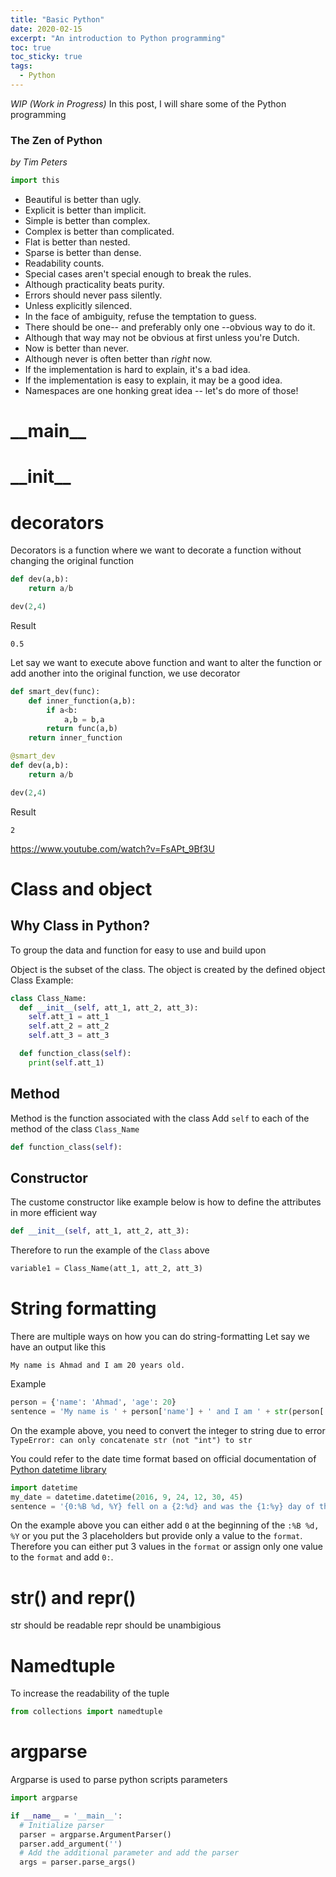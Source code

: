 ```yaml
---
title: "Basic Python"
date: 2020-02-15
excerpt: "An introduction to Python programming"
toc: true
toc_sticky: true
tags:
  - Python
---
```


*WIP (Work in Progress)*
In this post, I will share some of the Python programming


### The Zen of Python
*by Tim Peters*
```python
import this
```

- Beautiful is better than ugly.
- Explicit is better than implicit.
- Simple is better than complex.
- Complex is better than complicated.
- Flat is better than nested.
- Sparse is better than dense.
- Readability counts.
- Special cases aren't special enough to break the rules.
- Although practicality beats purity.
- Errors should never pass silently.
- Unless explicitly silenced.
- In the face of ambiguity, refuse the temptation to guess.
- There should be one-- and preferably only one --obvious way to do it.
- Although that way may not be obvious at first unless you're Dutch.
- Now is better than never.
- Although never is often better than *right* now.
- If the implementation is hard to explain, it's a bad idea.
- If the implementation is easy to explain, it may be a good idea.
- Namespaces are one honking great idea -- let's do more of those!

# \_\_main__

# \_\_init__

# decorators
Decorators is a function where we want to decorate a function without changing the original function
```python
def dev(a,b):
    return a/b

dev(2,4)
```
Result
```
0.5
```
Let say we want to execute above function and want to alter the function or add another into the original function, we use decorator
```python
def smart_dev(func):
    def inner_function(a,b):
        if a<b:
            a,b = b,a
        return func(a,b)
    return inner_function

@smart_dev
def dev(a,b):
    return a/b

dev(2,4)
```
Result
```
2
```
https://www.youtube.com/watch?v=FsAPt_9Bf3U

# Class and object

## Why Class in Python?
To group the data and function for easy to use and build upon

Object is the subset of the class. The object is created by the defined object 
Class Example:
```python
class Class_Name:
  def __init__(self, att_1, att_2, att_3):
    self.att_1 = att_1
    self.att_2 = att_2
    self.att_3 = att_3

  def function_class(self):
    print(self.att_1)
```
## Method
Method is the function associated with the class
Add `self` to each of the method of the class `Class_Name`
```python
def function_class(self):
```
## Constructor
The custome constructor like example below is how to define the attributes in more efficient way
```python
def __init__(self, att_1, att_2, att_3):
```

Therefore to run the example of the `Class` above 
```python
variable1 = Class_Name(att_1, att_2, att_3)
```
# String formatting

There are multiple ways on how you can do string-formatting
Let say we have an output like this
```
My name is Ahmad and I am 20 years old.
```
Example 
```python
person = {'name': 'Ahmad', 'age': 20}
sentence = 'My name is ' + person['name'] + ' and I am ' + str(person['age']) + ' years old.'
```
On the example above, you need to convert the integer to string due to error `TypeError: can only concatenate str (not "int") to str`

You could refer to the date time format based on official documentation of [Python datetime library](https://docs.python.org/3/library/datetime.html#strftime-and-strptime-format-codes)
```python
import datetime
my_date = datetime.datetime(2016, 9, 24, 12, 30, 45)
sentence = '{0:%B %d, %Y} fell on a {2:%d} and was the {1:%y} day of the year'.format(my_date, my_date, my_date)
```
On the example above you can either add `0` at the beginning of the `:%B %d, %Y` or you put the 3 placeholders but provide only a value to the `format`.
Therefore you can either put 3 values in the `format` or assign only one value to the `format` and add `0:`.

# str() and repr()
str should be readable
repr should be unambigious

# Namedtuple
To increase the readability of the tuple
```python
from collections import namedtuple
```

# argparse
Argparse is used to parse python scripts parameters
```python
import argparse

if __name__ = '__main__':
  # Initialize parser
  parser = argparse.ArgumentParser()
  parser.add_argument('')
  # Add the additional parameter and add the parser
  args = parser.parse_args()
```
